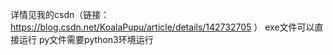 详情见我的csdn（链接：https://blog.csdn.net/KoalaPupu/article/details/142732705  ）
exe文件可以直接运行
py文件需要python3环境运行

